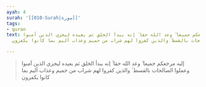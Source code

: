```yaml
---
ayah: 4
surah: '[[010-Surah|سورة]]'
tags:
- quran
text: إليه مرجعكم جميعا ۖ وعد الله حقا ۚ إنه يبدأ الخلق ثم يعيده ليجزي الذين آمنوا
  وعملوا الصالحات بالقسط ۚ والذين كفروا لهم شراب من حميم وعذاب أليم بما كانوا يكفرون

---
```

> إليه مرجعكم جميعا ۖ وعد الله حقا ۚ إنه يبدأ الخلق ثم يعيده ليجزي الذين آمنوا وعملوا الصالحات بالقسط ۚ والذين كفروا لهم شراب من حميم وعذاب أليم بما كانوا يكفرون
